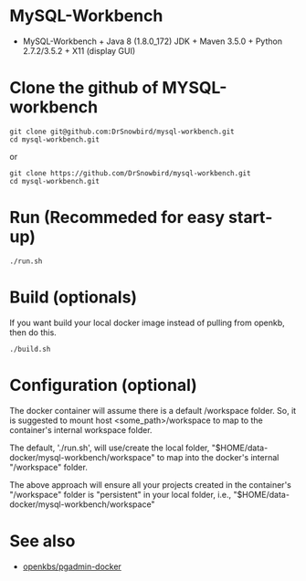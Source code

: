 # MySQL-Workbench

* MySQL-Workbench + Java 8 (1.8.0_172) JDK + Maven 3.5.0 + Python 2.7.2/3.5.2 + X11 (display GUI)

# Clone the github of MYSQL-workbench
```
git clone git@github.com:DrSnowbird/mysql-workbench.git
cd mysql-workbench.git
```
or 
```
git clone https://github.com/DrSnowbird/mysql-workbench.git
cd mysql-workbench.git
```
# Run (Recommeded for easy start-up)
```
./run.sh
```

# Build (optionals)
If you want build your local docker image instead of pulling from openkb, then do this.
```
./build.sh
```
# Configuration (optional)
The docker container will assume there is a default /workspace folder. So, it is suggested to mount host <some_path>/workspace to map to the container's internal workspace folder. 

The default, './run.sh', will use/create the local folder, "$HOME/data-docker/mysql-workbench/workspace" to map into the docker's internal "/workspace" folder.

The above approach will ensure all your projects created in the container's "/workspace" folder is "persistent" in your local folder, i.e., "$HOME/data-docker/mysql-workbench/workspace"

# See also
* [openkbs/pgadmin-docker](https://hub.docker.com/r/openkbs/pgadmin-docker/)
